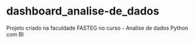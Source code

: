# dashboard_analise-de_dados
Projeto criado na faculdade FASTEG no curso - Analise de dados Python com BI
